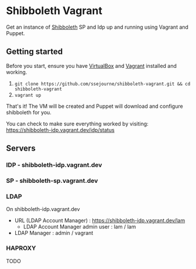 # Shibboleth Vagrant

Get an instance of [Shibboleth](https://shibboleth.net/products/identity-provider.html) SP and Idp up and running using Vagrant and Puppet.

## Getting started

Before you start, ensure you have [VirtualBox](https://www.virtualbox.org/wiki/Downloads) and [Vagrant](http://www.vagrantup.com/) installed and working.

1. `git clone https://github.com/ssejourne/shibboleth-vagrant.git && cd shibboleth-vagrant`
2. `vagrant up`

That's it! The VM will be created and Puppet will download and configure shibboleth for you.

You can check to make sure everything worked by visiting: https://shibboleth-idp.vagrant.dev/idp/status

## Servers

### IDP - shibboleth-idp.vagrant.dev

### SP - shibboleth-sp.vagrant.dev

### LDAP
On shibboleth-idp.vagrant.dev

* URL (LDAP Account Manager) : https://shibboleth-idp.vagrant.dev/lam
  * LDAP Account Manager admin user : lam / lam
* LDAP Manager : admin / vagrant

### HAPROXY

TODO
